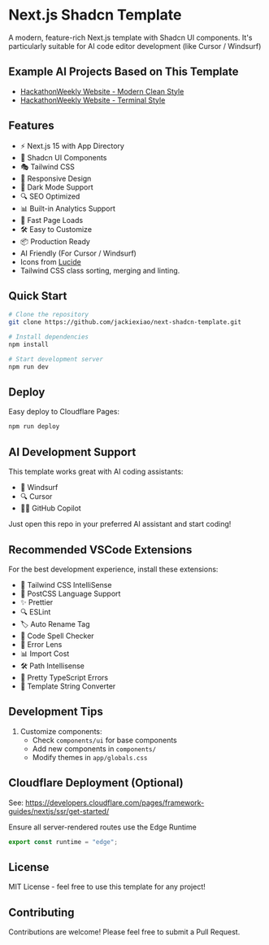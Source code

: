 # Next.js Shadcn Template

A modern, feature-rich Next.js template with Shadcn UI components. It's particularly suitable for AI code editor development (like Cursor / Windsurf)

## Example AI Projects Based on This Template
- [HackathonWeekly Website - Modern Clean Style](https://hackweek.pages.dev/)
- [HackathonWeekly Website - Terminal Style](https://terminal-style.hackweek.pages.dev/)

## Features

- ⚡️ Next.js 15 with App Directory
- 🎨 Shadcn UI Components
- 🎭 Tailwind CSS
- 📱 Responsive Design
- 🌙 Dark Mode Support
- 🔍 SEO Optimized
- 📊 Built-in Analytics Support
- 🚀 Fast Page Loads
- 🛠️ Easy to Customize
- 📦 Production Ready
- AI Friendly (For Cursor / Windsurf)
- Icons from [Lucide](https://lucide.dev)
- Tailwind CSS class sorting, merging and linting.

## Quick Start

```bash
# Clone the repository
git clone https://github.com/jackiexiao/next-shadcn-template.git

# Install dependencies
npm install

# Start development server
npm run dev
```

## Deploy

Easy deploy to Cloudflare Pages:
```bash
npm run deploy
```

## AI Development Support

This template works great with AI coding assistants:
- 🌊 Windsurf
- 🔍 Cursor
- 👨‍💻 GitHub Copilot

Just open this repo in your preferred AI assistant and start coding!

## Recommended VSCode Extensions

For the best development experience, install these extensions:

- 🎨 Tailwind CSS IntelliSense
- 📝 PostCSS Language Support
- ✨ Prettier
- 🔍 ESLint
- 🏷️ Auto Rename Tag
- 📖 Code Spell Checker
- 🎯 Error Lens
- 📊 Import Cost
- 🛠️ Path Intellisense
- 🔧 Pretty TypeScript Errors
- 🧵 Template String Converter

## Development Tips

1. Customize components:
   - Check `components/ui` for base components
   - Add new components in `components/`
   - Modify themes in `app/globals.css`

## Cloudflare Deployment (Optional)
See: https://developers.cloudflare.com/pages/framework-guides/nextjs/ssr/get-started/

Ensure all server-rendered routes use the Edge Runtime
```js
export const runtime = "edge";
```

## License

MIT License - feel free to use this template for any project!

## Contributing

Contributions are welcome! Please feel free to submit a Pull Request.
